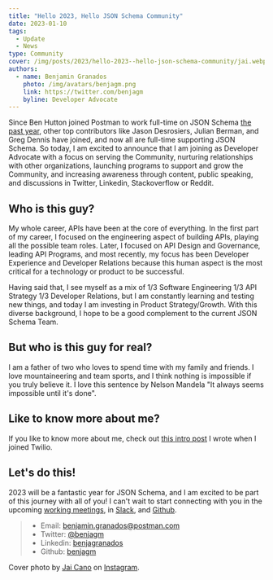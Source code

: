 ```yaml
---
title: "Hello 2023, Hello JSON Schema Community"
date: 2023-01-10
tags:
  - Update
  - News
type: Community
cover: /img/posts/2023/hello-2023--hello-json-schema-community/jai.webp
authors:
  - name: Benjamin Granados
    photo: /img/avatars/benjagm.png
    link: https://twitter.com/benjagm
    byline: Developer Advocate
---
```


Since Ben Hutton joined Postman to work full-time on JSON Schema [the past year](https://blog.postman.com/ben-hutton-joins-postman-to-lead-json-schema-strategy/), other top contributors like Jason Desrosiers, Julian Berman, and Greg Dennis have joined, and now all are full-time supporting JSON Schema. So today, I am excited to announce that I am joining as Developer Advocate with a focus on serving the Community, nurturing relationships with other organizations, launching programs to support and grow the Community, and increasing awareness through content, public speaking, and discussions in Twitter, Linkedin, Stackoverflow or Reddit.

## Who is this guy?

My whole career, APIs have been at the core of everything. In the first part of my career, I focused on the engineering aspect of building APIs, playing all the possible team roles. Later, I focused on API Design and Governance, leading API Programs, and most recently, my focus has been Developer Experience and Developer Relations because this human aspect is the most critical for a technology or product to be successful.

Having said that, I see myself as a mix of 1/3 Software Engineering 1/3 API Strategy 1/3 Developer Relations, but I am constantly learning and testing new things, and today I am investing in Product Strategy/Growth. With this diverse background, I hope to be a good complement to the current JSON Schema Team.

## But who is this guy for real?

I am a father of two who loves to spend time with my family and friends. I love mountaineering and team sports, and I think nothing is impossible if you truly believe it. I love this sentence by Nelson Mandela "It always seems impossible until it's done".

## Like to know more about me?

If you like to know more about me, check out [this intro post](https://www.twilio.com/blog/introducing-twilio-developer-evangelist-benjamin-granados) I wrote when I joined Twilio.

## Let's do this!

2023 will be a fantastic year for JSON Schema, and I am excited to be part of this journey with all of you! I can't wait to start connecting with you in the upcoming [working meetings](https://github.com/json-schema-org/community/discussions/35), in [Slack](https://json-schema.org/slack), and [Github](https://github.com/orgs/json-schema-org/discussions).

>* Email: benjamin.granados@postman.com
>* Twitter: [@benjagm](https://twitter.com/benjagm)
>* Linkedin: [benjagranados](https://www.linkedin.com/in/benjagranados/)
>* Github: [benjagm](https://github.com/benjagm)

Cover photo by [Jai Cano](https://www.jaicano.com/redes) on [Instagram](https://www.instagram.com/jaicano).
